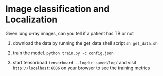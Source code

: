 # Image classification and Localization

Given lung x-ray images, can you tell if a patient has TB or not

1. download the data by running the get_data shell script ```sh get_data.sh```

2. train the model. ```python train.py -c config.json```

3. start tensorboad ```tensorboard --logdir saved/log/``` and 
visit ```http://localhost:6006``` on your browser to see the training metrics
